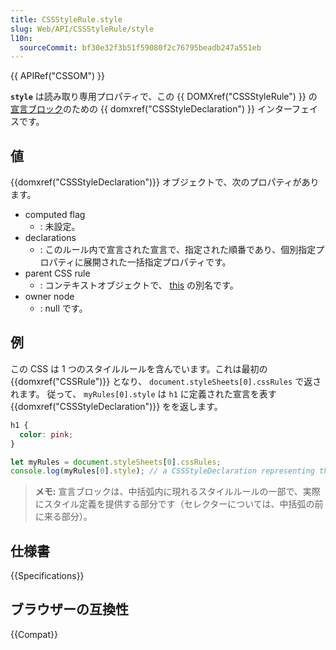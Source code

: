 ```yaml
---
title: CSSStyleRule.style
slug: Web/API/CSSStyleRule/style
l10n:
  sourceCommit: bf30e32f3b51f59080f2c76795beadb247a551eb
---
```


{{ APIRef("CSSOM") }}

**`style`** は読み取り専用プロパティで、この {{ DOMXref("CSSStyleRule") }} の[宣言ブロック](https://www.w3.org/TR/1998/REC-CSS2-19980512/syndata.html#block)のための {{ domxref("CSSStyleDeclaration") }} インターフェイスです。

## 値

{{domxref("CSSStyleDeclaration")}} オブジェクトで、次のプロパティがあります。

- computed flag
  - : 未設定。
- declarations
  - : このルール内で宣言された宣言で、指定された順番であり、個別指定プロパティに展開された一括指定プロパティです。
- parent CSS rule
  - : コンテキストオブジェクトで、 [this](https://heycam.github.io/webidl/#this) の別名です。
- owner node
  - : null です。

## 例

この CSS は 1 つのスタイルルールを含んでいます。これは最初の {{domxref("CSSRule")}} となり、 `document.styleSheets[0].cssRules` で返されます。
従って、 `myRules[0].style` は `h1` に定義された宣言を表す {{domxref("CSSStyleDeclaration")}} をを返します。

```css
h1 {
  color: pink;
}
```

```js
let myRules = document.styleSheets[0].cssRules;
console.log(myRules[0].style); // a CSSStyleDeclaration representing the declarations on the h1.
```

> **メモ:** 宣言ブロックは、中括弧内に現れるスタイルルールの一部で、実際にスタイル定義を提供する部分です（セレクターについては、中括弧の前に来る部分）。

## 仕様書

{{Specifications}}

## ブラウザーの互換性

{{Compat}}
